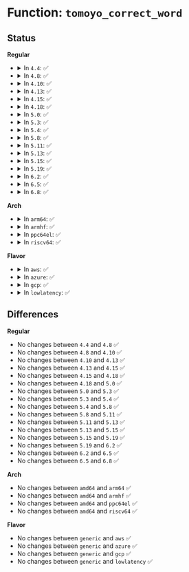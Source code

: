 # Function: <code>tomoyo_correct_word</code>

## Status
<b>Regular</b>
<ul>
<li>
<details>
<summary>In <code>4.4</code>: ✅</summary>

```c
bool tomoyo_correct_word(const char *string);
```

**Collision:** Unique Global

**Inline:** No

**Transformation:** False

**Instances:**

```
In security/tomoyo/util.c (ffffffff81374340)
Location: security/tomoyo/util.c:520
Inline: False
Direct callers:
  - security/tomoyo/common.c:tomoyo_write_manager
  - security/tomoyo/condition.c:tomoyo_get_dqword
  - security/tomoyo/condition.c:tomoyo_get_condition
  - security/tomoyo/domain.c:tomoyo_write_aggregator
  - security/tomoyo/environ.c:tomoyo_write_misc
  - security/tomoyo/memory.c:tomoyo_get_group
  - security/tomoyo/util.c:tomoyo_parse_name_union
```
**Symbols:**

```
ffffffff81374340-ffffffff81374367: tomoyo_correct_word (STB_GLOBAL)
```
</details>
</li>
<li>
<details>
<summary>In <code>4.8</code>: ✅</summary>

```c
bool tomoyo_correct_word(const char *string);
```

**Collision:** Unique Global

**Inline:** No

**Transformation:** False

**Instances:**

```
In security/tomoyo/util.c (ffffffff813aa740)
Location: security/tomoyo/util.c:520
Inline: False
Direct callers:
  - security/tomoyo/common.c:tomoyo_write_manager
  - security/tomoyo/condition.c:tomoyo_get_condition
  - security/tomoyo/condition.c:tomoyo_get_dqword
  - security/tomoyo/domain.c:tomoyo_write_aggregator
  - security/tomoyo/environ.c:tomoyo_write_misc
  - security/tomoyo/memory.c:tomoyo_get_group
  - security/tomoyo/util.c:tomoyo_parse_name_union
```
**Symbols:**

```
ffffffff813aa740-ffffffff813aa767: tomoyo_correct_word (STB_GLOBAL)
```
</details>
</li>
<li>
<details>
<summary>In <code>4.10</code>: ✅</summary>

```c
bool tomoyo_correct_word(const char *string);
```

**Collision:** Unique Global

**Inline:** No

**Transformation:** False

**Instances:**

```
In security/tomoyo/util.c (ffffffff813c12c0)
Location: security/tomoyo/util.c:520
Inline: False
Direct callers:
  - security/tomoyo/common.c:tomoyo_write_manager
  - security/tomoyo/condition.c:tomoyo_get_condition
  - security/tomoyo/condition.c:tomoyo_get_dqword
  - security/tomoyo/domain.c:tomoyo_write_aggregator
  - security/tomoyo/environ.c:tomoyo_write_misc
  - security/tomoyo/memory.c:tomoyo_get_group
  - security/tomoyo/util.c:tomoyo_parse_name_union
```
**Symbols:**

```
ffffffff813c12c0-ffffffff813c12e7: tomoyo_correct_word (STB_GLOBAL)
```
</details>
</li>
<li>
<details>
<summary>In <code>4.13</code>: ✅</summary>

```c
bool tomoyo_correct_word(const char *string);
```

**Collision:** Unique Global

**Inline:** No

**Transformation:** False

**Instances:**

```
In security/tomoyo/util.c (ffffffff813d7c40)
Location: security/tomoyo/util.c:522
Inline: False
Direct callers:
  - security/tomoyo/common.c:tomoyo_write_manager
  - security/tomoyo/condition.c:tomoyo_get_condition
  - security/tomoyo/condition.c:tomoyo_get_dqword
  - security/tomoyo/domain.c:tomoyo_write_aggregator
  - security/tomoyo/environ.c:tomoyo_write_misc
  - security/tomoyo/memory.c:tomoyo_get_group
  - security/tomoyo/util.c:tomoyo_parse_name_union
```
**Symbols:**

```
ffffffff813d7c40-ffffffff813d7c67: tomoyo_correct_word (STB_GLOBAL)
```
</details>
</li>
<li>
<details>
<summary>In <code>4.15</code>: ✅</summary>

```c
bool tomoyo_correct_word(const char *string);
```

**Collision:** Unique Global

**Inline:** No

**Transformation:** False

**Instances:**

```
In security/tomoyo/util.c (ffffffff813fe090)
Location: security/tomoyo/util.c:502
Inline: False
Direct callers:
  - security/tomoyo/common.c:tomoyo_write_manager
  - security/tomoyo/condition.c:tomoyo_get_condition
  - security/tomoyo/condition.c:tomoyo_get_dqword
  - security/tomoyo/domain.c:tomoyo_write_aggregator
  - security/tomoyo/environ.c:tomoyo_write_misc
  - security/tomoyo/memory.c:tomoyo_get_group
  - security/tomoyo/util.c:tomoyo_parse_name_union
```
**Symbols:**

```
ffffffff813fe090-ffffffff813fe0b7: tomoyo_correct_word (STB_GLOBAL)
```
</details>
</li>
<li>
<details>
<summary>In <code>4.18</code>: ✅</summary>

```c
bool tomoyo_correct_word(const char *string);
```

**Collision:** Unique Global

**Inline:** No

**Transformation:** False

**Instances:**

```
In security/tomoyo/util.c (ffffffff8142ef90)
Location: security/tomoyo/util.c:502
Inline: False
Direct callers:
  - security/tomoyo/common.c:tomoyo_write_manager
  - security/tomoyo/condition.c:tomoyo_get_condition
  - security/tomoyo/condition.c:tomoyo_get_dqword
  - security/tomoyo/domain.c:tomoyo_write_aggregator
  - security/tomoyo/environ.c:tomoyo_write_misc
  - security/tomoyo/memory.c:tomoyo_get_group
  - security/tomoyo/util.c:tomoyo_parse_name_union
```
**Symbols:**

```
ffffffff8142ef90-ffffffff8142efba: tomoyo_correct_word (STB_GLOBAL)
```
</details>
</li>
<li>
<details>
<summary>In <code>5.0</code>: ✅</summary>

```c
bool tomoyo_correct_word(const char *string);
```

**Collision:** Unique Global

**Inline:** No

**Transformation:** False

**Instances:**

```
In security/tomoyo/util.c (ffffffff8144b9b0)
Location: security/tomoyo/util.c:502
Inline: False
Direct callers:
  - security/tomoyo/common.c:tomoyo_write_manager
  - security/tomoyo/condition.c:tomoyo_get_condition
  - security/tomoyo/condition.c:tomoyo_get_dqword
  - security/tomoyo/domain.c:tomoyo_write_aggregator
  - security/tomoyo/environ.c:tomoyo_write_misc
  - security/tomoyo/memory.c:tomoyo_get_group
  - security/tomoyo/util.c:tomoyo_parse_name_union
```
**Symbols:**

```
ffffffff8144b9b0-ffffffff8144b9da: tomoyo_correct_word (STB_GLOBAL)
```
</details>
</li>
<li>
<details>
<summary>In <code>5.3</code>: ✅</summary>

```c
bool tomoyo_correct_word(const char *string);
```

**Collision:** Unique Global

**Inline:** No

**Transformation:** False

**Instances:**

```
In security/tomoyo/util.c (ffffffff81479700)
Location: security/tomoyo/util.c:511
Inline: False
Direct callers:
  - security/tomoyo/common.c:tomoyo_write_manager
  - security/tomoyo/condition.c:tomoyo_get_condition
  - security/tomoyo/condition.c:tomoyo_get_dqword
  - security/tomoyo/domain.c:tomoyo_write_aggregator
  - security/tomoyo/environ.c:tomoyo_write_misc
  - security/tomoyo/memory.c:tomoyo_get_group
  - security/tomoyo/util.c:tomoyo_parse_name_union
```
**Symbols:**

```
ffffffff81479700-ffffffff8147972d: tomoyo_correct_word (STB_GLOBAL)
```
</details>
</li>
<li>
<details>
<summary>In <code>5.4</code>: ✅</summary>

```c
bool tomoyo_correct_word(const char *string);
```

**Collision:** Unique Global

**Inline:** No

**Transformation:** False

**Instances:**

```
In security/tomoyo/util.c (ffffffff81493400)
Location: security/tomoyo/util.c:511
Inline: False
Direct callers:
  - security/tomoyo/common.c:tomoyo_write_manager
  - security/tomoyo/condition.c:tomoyo_get_condition
  - security/tomoyo/condition.c:tomoyo_get_dqword
  - security/tomoyo/domain.c:tomoyo_write_aggregator
  - security/tomoyo/environ.c:tomoyo_write_misc
  - security/tomoyo/memory.c:tomoyo_get_group
  - security/tomoyo/util.c:tomoyo_parse_name_union
```
**Symbols:**

```
ffffffff81493400-ffffffff8149342d: tomoyo_correct_word (STB_GLOBAL)
```
</details>
</li>
<li>
<details>
<summary>In <code>5.8</code>: ✅</summary>

```c
bool tomoyo_correct_word(const char *string);
```

**Collision:** Unique Global

**Inline:** No

**Transformation:** False

**Instances:**

```
In security/tomoyo/util.c (ffffffff814ea7b0)
Location: security/tomoyo/util.c:511
Inline: False
Direct callers:
  - security/tomoyo/common.c:tomoyo_update_manager_entry
  - security/tomoyo/condition.c:tomoyo_parse_envp
  - security/tomoyo/condition.c:tomoyo_get_dqword
  - security/tomoyo/domain.c:tomoyo_write_aggregator
  - security/tomoyo/environ.c:tomoyo_write_env
  - security/tomoyo/memory.c:tomoyo_get_group
  - security/tomoyo/util.c:tomoyo_parse_name_union
```
**Symbols:**

```
ffffffff814ea7b0-ffffffff814ea7e1: tomoyo_correct_word (STB_GLOBAL)
```
</details>
</li>
<li>
<details>
<summary>In <code>5.11</code>: ✅</summary>

```c
bool tomoyo_correct_word(const char *string);
```

**Collision:** Unique Global

**Inline:** No

**Transformation:** False

**Instances:**

```
In security/tomoyo/util.c (ffffffff81507b90)
Location: security/tomoyo/util.c:518
Inline: False
Direct callers:
  - security/tomoyo/common.c:tomoyo_update_manager_entry
  - security/tomoyo/condition.c:tomoyo_parse_envp
  - security/tomoyo/condition.c:tomoyo_get_dqword
  - security/tomoyo/domain.c:tomoyo_write_aggregator
  - security/tomoyo/environ.c:tomoyo_write_env
  - security/tomoyo/memory.c:tomoyo_get_group
  - security/tomoyo/util.c:tomoyo_parse_name_union
```
**Symbols:**

```
ffffffff81507b90-ffffffff81507bc1: tomoyo_correct_word (STB_GLOBAL)
```
</details>
</li>
<li>
<details>
<summary>In <code>5.13</code>: ✅</summary>

```c
bool tomoyo_correct_word(const char *string);
```

**Collision:** Unique Global

**Inline:** No

**Transformation:** False

**Instances:**

```
In security/tomoyo/util.c (ffffffff8150e710)
Location: security/tomoyo/util.c:518
Inline: False
Direct callers:
  - security/tomoyo/common.c:tomoyo_write_manager
  - security/tomoyo/condition.c:tomoyo_get_condition
  - security/tomoyo/condition.c:tomoyo_get_dqword
  - security/tomoyo/domain.c:tomoyo_write_aggregator
  - security/tomoyo/environ.c:tomoyo_write_misc
  - security/tomoyo/memory.c:tomoyo_get_group
  - security/tomoyo/util.c:tomoyo_parse_name_union
```
**Symbols:**

```
ffffffff8150e710-ffffffff8150e741: tomoyo_correct_word (STB_GLOBAL)
```
</details>
</li>
<li>
<details>
<summary>In <code>5.15</code>: ✅</summary>

```c
bool tomoyo_correct_word(const char *string);
```

**Collision:** Unique Global

**Inline:** No

**Transformation:** False

**Instances:**

```
In security/tomoyo/util.c (ffffffff8156c260)
Location: security/tomoyo/util.c:518
Inline: False
Direct callers:
  - security/tomoyo/condition.c:tomoyo_get_condition
  - security/tomoyo/condition.c:tomoyo_get_dqword
  - security/tomoyo/domain.c:tomoyo_write_aggregator
  - security/tomoyo/environ.c:tomoyo_write_misc
  - security/tomoyo/memory.c:tomoyo_get_group
  - security/tomoyo/util.c:tomoyo_parse_name_union
```
**Symbols:**

```
ffffffff8156c260-ffffffff8156c291: tomoyo_correct_word (STB_GLOBAL)
```
</details>
</li>
<li>
<details>
<summary>In <code>5.19</code>: ✅</summary>

```c
bool tomoyo_correct_word(const char *string);
```

**Collision:** Unique Global

**Inline:** No

**Transformation:** False

**Instances:**

```
In security/tomoyo/util.c (ffffffff81608570)
Location: security/tomoyo/util.c:518
Inline: False
Direct callers:
  - security/tomoyo/condition.c:tomoyo_get_condition
  - security/tomoyo/condition.c:tomoyo_get_dqword
  - security/tomoyo/domain.c:tomoyo_write_aggregator
  - security/tomoyo/environ.c:tomoyo_write_misc
  - security/tomoyo/memory.c:tomoyo_get_group
  - security/tomoyo/util.c:tomoyo_parse_name_union
```
**Symbols:**

```
ffffffff81608570-ffffffff8160859b: tomoyo_correct_word (STB_GLOBAL)
```
</details>
</li>
<li>
<details>
<summary>In <code>6.2</code>: ✅</summary>

```c
bool tomoyo_correct_word(const char *string);
```

**Collision:** Unique Global

**Inline:** No

**Transformation:** False

**Instances:**

```
In security/tomoyo/util.c (ffffffff816b9db0)
Location: security/tomoyo/util.c:518
Inline: False
Direct callers:
  - security/tomoyo/condition.c:tomoyo_get_condition
  - security/tomoyo/condition.c:tomoyo_get_dqword
  - security/tomoyo/domain.c:tomoyo_write_aggregator
  - security/tomoyo/environ.c:tomoyo_write_misc
  - security/tomoyo/memory.c:tomoyo_get_group
  - security/tomoyo/util.c:tomoyo_parse_name_union
```
**Symbols:**

```
ffffffff816b9db0-ffffffff816b9ddb: tomoyo_correct_word (STB_GLOBAL)
```
</details>
</li>
<li>
<details>
<summary>In <code>6.5</code>: ✅</summary>

```c
bool tomoyo_correct_word(const char *string);
```

**Collision:** Unique Global

**Inline:** No

**Transformation:** False

**Instances:**

```
In security/tomoyo/util.c (ffffffff816f2750)
Location: security/tomoyo/util.c:518
Inline: False
Direct callers:
  - security/tomoyo/condition.c:tomoyo_get_condition
  - security/tomoyo/condition.c:tomoyo_get_dqword
  - security/tomoyo/domain.c:tomoyo_write_aggregator
  - security/tomoyo/environ.c:tomoyo_write_misc
  - security/tomoyo/memory.c:tomoyo_get_group
  - security/tomoyo/util.c:tomoyo_parse_name_union
```
**Symbols:**

```
ffffffff816f2750-ffffffff816f277b: tomoyo_correct_word (STB_GLOBAL)
```
</details>
</li>
<li>
<details>
<summary>In <code>6.8</code>: ✅</summary>

```c
bool tomoyo_correct_word(const char *string);
```

**Collision:** Unique Global

**Inline:** No

**Transformation:** False

**Instances:**

```
In security/tomoyo/util.c (ffffffff8172f510)
Location: security/tomoyo/util.c:518
Inline: False
Direct callers:
  - security/tomoyo/condition.c:tomoyo_get_condition
  - security/tomoyo/condition.c:tomoyo_get_dqword
  - security/tomoyo/domain.c:tomoyo_write_aggregator
  - security/tomoyo/environ.c:tomoyo_write_misc
  - security/tomoyo/memory.c:tomoyo_get_group
  - security/tomoyo/util.c:tomoyo_parse_name_union
```
**Symbols:**

```
ffffffff8172f510-ffffffff8172f53b: tomoyo_correct_word (STB_GLOBAL)
```
</details>
</li>
</ul>
<b>Arch</b>
<ul>
<li>
<details>
<summary>In <code>arm64</code>: ✅</summary>

```c
bool tomoyo_correct_word(const char *string);
```

**Collision:** Unique Global

**Inline:** No

**Transformation:** False

**Instances:**

```
In security/tomoyo/util.c (ffff800010588610)
Location: security/tomoyo/util.c:511
Inline: False
Direct callers:
  - security/tomoyo/common.c:tomoyo_write_manager
  - security/tomoyo/condition.c:tomoyo_get_condition
  - security/tomoyo/condition.c:tomoyo_get_dqword
  - security/tomoyo/domain.c:tomoyo_write_aggregator
  - security/tomoyo/environ.c:tomoyo_write_misc
  - security/tomoyo/memory.c:tomoyo_get_group
  - security/tomoyo/util.c:tomoyo_parse_name_union
```
**Symbols:**

```
ffff800010588610-ffff800010588660: tomoyo_correct_word (STB_GLOBAL)
```
</details>
</li>
<li>
<details>
<summary>In <code>armhf</code>: ✅</summary>

```c
bool tomoyo_correct_word(const char *string);
```

**Collision:** Unique Global

**Inline:** No

**Transformation:** False

**Instances:**

```
In security/tomoyo/util.c (c0739af4)
Location: security/tomoyo/util.c:511
Inline: False
Direct callers:
  - security/tomoyo/common.c:tomoyo_write_manager
  - security/tomoyo/condition.c:tomoyo_get_condition
  - security/tomoyo/condition.c:tomoyo_get_dqword
  - security/tomoyo/domain.c:tomoyo_write_aggregator
  - security/tomoyo/environ.c:tomoyo_write_misc
  - security/tomoyo/memory.c:tomoyo_get_group
  - security/tomoyo/util.c:tomoyo_parse_name_union
```
**Symbols:**

```
c0739af4-c0739b28: tomoyo_correct_word (STB_GLOBAL)
```
</details>
</li>
<li>
<details>
<summary>In <code>ppc64el</code>: ✅</summary>

```c
bool tomoyo_correct_word(const char *string);
```

**Collision:** Unique Global

**Inline:** No

**Transformation:** False

**Instances:**

```
In security/tomoyo/util.c (c0000000006f8c40)
Location: security/tomoyo/util.c:511
Inline: False
Direct callers:
  - security/tomoyo/common.c:tomoyo_write_manager
  - security/tomoyo/condition.c:tomoyo_get_condition
  - security/tomoyo/condition.c:tomoyo_get_dqword
  - security/tomoyo/domain.c:tomoyo_write_aggregator
  - security/tomoyo/environ.c:tomoyo_write_misc
  - security/tomoyo/memory.c:tomoyo_get_group
  - security/tomoyo/util.c:tomoyo_parse_name_union
```
**Symbols:**

```
c0000000006f8c40-c0000000006f8ca8: tomoyo_correct_word (STB_GLOBAL)
```
</details>
</li>
<li>
<details>
<summary>In <code>riscv64</code>: ✅</summary>

```c
bool tomoyo_correct_word(const char *string);
```

**Collision:** Unique Global

**Inline:** No

**Transformation:** False

**Instances:**

```
In security/tomoyo/util.c (ffffffe0003d7696)
Location: security/tomoyo/util.c:511
Inline: False
Direct callers:
  - security/tomoyo/common.c:tomoyo_write_manager
  - security/tomoyo/condition.c:tomoyo_get_condition
  - security/tomoyo/condition.c:tomoyo_get_dqword
  - security/tomoyo/domain.c:tomoyo_write_aggregator
  - security/tomoyo/environ.c:tomoyo_write_misc
  - security/tomoyo/memory.c:tomoyo_get_group
  - security/tomoyo/util.c:tomoyo_parse_name_union
```
**Symbols:**

```
ffffffe0003d7696-ffffffe0003d76da: tomoyo_correct_word (STB_GLOBAL)
```
</details>
</li>
</ul>
<b>Flavor</b>
<ul>
<li>
<details>
<summary>In <code>aws</code>: ✅</summary>

```c
bool tomoyo_correct_word(const char *string);
```

**Collision:** Unique Global

**Inline:** No

**Transformation:** False

**Instances:**

```
In security/tomoyo/util.c (ffffffff8148b9e0)
Location: security/tomoyo/util.c:511
Inline: False
Direct callers:
  - security/tomoyo/common.c:tomoyo_write_manager
  - security/tomoyo/condition.c:tomoyo_get_condition
  - security/tomoyo/condition.c:tomoyo_get_dqword
  - security/tomoyo/domain.c:tomoyo_write_aggregator
  - security/tomoyo/environ.c:tomoyo_write_misc
  - security/tomoyo/memory.c:tomoyo_get_group
  - security/tomoyo/util.c:tomoyo_parse_name_union
```
**Symbols:**

```
ffffffff8148b9e0-ffffffff8148ba0d: tomoyo_correct_word (STB_GLOBAL)
```
</details>
</li>
<li>
<details>
<summary>In <code>azure</code>: ✅</summary>

```c
bool tomoyo_correct_word(const char *string);
```

**Collision:** Unique Global

**Inline:** No

**Transformation:** False

**Instances:**

```
In security/tomoyo/util.c (ffffffff8147c400)
Location: security/tomoyo/util.c:511
Inline: False
Direct callers:
  - security/tomoyo/common.c:tomoyo_write_manager
  - security/tomoyo/condition.c:tomoyo_get_condition
  - security/tomoyo/condition.c:tomoyo_get_dqword
  - security/tomoyo/domain.c:tomoyo_write_aggregator
  - security/tomoyo/environ.c:tomoyo_write_misc
  - security/tomoyo/memory.c:tomoyo_get_group
  - security/tomoyo/util.c:tomoyo_parse_name_union
```
**Symbols:**

```
ffffffff8147c400-ffffffff8147c42d: tomoyo_correct_word (STB_GLOBAL)
```
</details>
</li>
<li>
<details>
<summary>In <code>gcp</code>: ✅</summary>

```c
bool tomoyo_correct_word(const char *string);
```

**Collision:** Unique Global

**Inline:** No

**Transformation:** False

**Instances:**

```
In security/tomoyo/util.c (ffffffff81487a80)
Location: security/tomoyo/util.c:511
Inline: False
Direct callers:
  - security/tomoyo/common.c:tomoyo_write_manager
  - security/tomoyo/condition.c:tomoyo_get_condition
  - security/tomoyo/condition.c:tomoyo_get_dqword
  - security/tomoyo/domain.c:tomoyo_write_aggregator
  - security/tomoyo/environ.c:tomoyo_write_misc
  - security/tomoyo/memory.c:tomoyo_get_group
  - security/tomoyo/util.c:tomoyo_parse_name_union
```
**Symbols:**

```
ffffffff81487a80-ffffffff81487aad: tomoyo_correct_word (STB_GLOBAL)
```
</details>
</li>
<li>
<details>
<summary>In <code>lowlatency</code>: ✅</summary>

```c
bool tomoyo_correct_word(const char *string);
```

**Collision:** Unique Global

**Inline:** No

**Transformation:** False

**Instances:**

```
In security/tomoyo/util.c (ffffffff8149f5c0)
Location: security/tomoyo/util.c:511
Inline: False
Direct callers:
  - security/tomoyo/common.c:tomoyo_write_manager
  - security/tomoyo/condition.c:tomoyo_get_condition
  - security/tomoyo/condition.c:tomoyo_get_dqword
  - security/tomoyo/domain.c:tomoyo_write_aggregator
  - security/tomoyo/environ.c:tomoyo_write_misc
  - security/tomoyo/memory.c:tomoyo_get_group
  - security/tomoyo/util.c:tomoyo_parse_name_union
```
**Symbols:**

```
ffffffff8149f5c0-ffffffff8149f5ed: tomoyo_correct_word (STB_GLOBAL)
```
</details>
</li>
</ul>

## Differences
<b>Regular</b>
<ul>
<li>
No changes between <code>4.4</code> and <code>4.8</code> ✅
</li>
<li>
No changes between <code>4.8</code> and <code>4.10</code> ✅
</li>
<li>
No changes between <code>4.10</code> and <code>4.13</code> ✅
</li>
<li>
No changes between <code>4.13</code> and <code>4.15</code> ✅
</li>
<li>
No changes between <code>4.15</code> and <code>4.18</code> ✅
</li>
<li>
No changes between <code>4.18</code> and <code>5.0</code> ✅
</li>
<li>
No changes between <code>5.0</code> and <code>5.3</code> ✅
</li>
<li>
No changes between <code>5.3</code> and <code>5.4</code> ✅
</li>
<li>
No changes between <code>5.4</code> and <code>5.8</code> ✅
</li>
<li>
No changes between <code>5.8</code> and <code>5.11</code> ✅
</li>
<li>
No changes between <code>5.11</code> and <code>5.13</code> ✅
</li>
<li>
No changes between <code>5.13</code> and <code>5.15</code> ✅
</li>
<li>
No changes between <code>5.15</code> and <code>5.19</code> ✅
</li>
<li>
No changes between <code>5.19</code> and <code>6.2</code> ✅
</li>
<li>
No changes between <code>6.2</code> and <code>6.5</code> ✅
</li>
<li>
No changes between <code>6.5</code> and <code>6.8</code> ✅
</li>
</ul>
<b>Arch</b>
<ul>
<li>
No changes between <code>amd64</code> and <code>arm64</code> ✅
</li>
<li>
No changes between <code>amd64</code> and <code>armhf</code> ✅
</li>
<li>
No changes between <code>amd64</code> and <code>ppc64el</code> ✅
</li>
<li>
No changes between <code>amd64</code> and <code>riscv64</code> ✅
</li>
</ul>
<b>Flavor</b>
<ul>
<li>
No changes between <code>generic</code> and <code>aws</code> ✅
</li>
<li>
No changes between <code>generic</code> and <code>azure</code> ✅
</li>
<li>
No changes between <code>generic</code> and <code>gcp</code> ✅
</li>
<li>
No changes between <code>generic</code> and <code>lowlatency</code> ✅
</li>
</ul>
